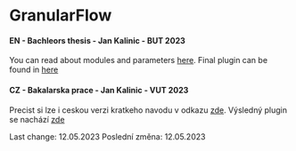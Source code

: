 # GranularFlow
#### EN - Bachleors thesis - Jan Kalinic - BUT 2023
You can read about modules and parameters [here](readmeEN.md).
Final plugin can be found in [here](Output)
#### CZ - Bakalarska prace - Jan Kalinic - VUT 2023
Precist si lze i ceskou verzi kratkeho navodu v odkazu [zde](readmeCZ.md).
Výsledný plugin se nachází [zde](Output)

Last change: 12.05.2023
Poslední změna: 12.05.2023
